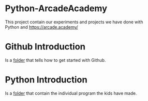 # Python-ArcadeAcademy
This project contain our experiments and projects we have done with Python and https://arcade.academy/

# Github Introduction
Is a [folder](01_GitHub_Introduction/) that tells how to get started with Github.

# Python Introduction
Is a [folder](02_Python_Introduction/) that contain the individual program the kids have made.

